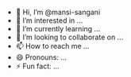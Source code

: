 - 👋 Hi, I’m @mansi-sangani
- 👀 I’m interested in ...
- 🌱 I’m currently learning ...
- 💞️ I’m looking to collaborate on ...
- 📫 How to reach me ...
- 😄 Pronouns: ...
- ⚡ Fun fact: ...

<!---
mansi-sangani/mansi-sangani is a ✨ special ✨ repository because its `README.md` (this file) appears on your GitHub profile.
You can click the Preview link to take a look at your changes.
--->
